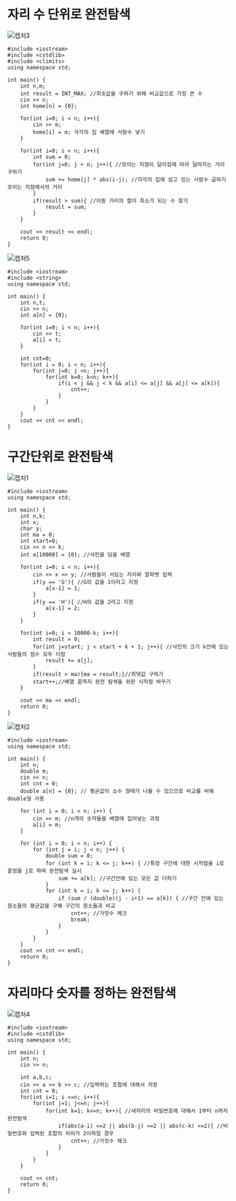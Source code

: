 # 자리 수 단위로 완전탐색

![캡처3](https://github.com/locksia/codetree/assets/51018392/b0d869b4-fdcc-4a66-bf59-0a4d05bb20a1)
```
#include <iostream>
#include <cstdlib>
#include <climits>
using namespace std;

int main() {
    int n,m;
    int result = INT_MAX; //최솟값을 구하기 위해 비교값으로 가장 큰 수
    cin >> n;
    int home[n] = {0};

    for(int i=0; i < n; i++){
        cin >> m;
        home[i] = m; 각각의 집 배열에 사람수 넣기
    }

    for(int i=0; i < n; i++){
        int sum = 0;
        for(int j=0; j < n; j++){ //모이는 지점이 달라짐에 따라 달라지는 거리 구하기
            sum += home[j] * abs(i-j); //각각의 집에 살고 있는 사람수 곱하기 모이는 지점에서의 거리
        }
        if(result > sum){ //이동 거리의 합이 최소가 되는 수 찾기
            result = sum;
        }
    }

    cout << result << endl;
    return 0;
}
```
![캡처5](https://github.com/locksia/codetree/assets/51018392/9967b1d9-219c-4c58-911e-3d7be063775e)
```
#include <iostream>
#include <string>
using namespace std;

int main() {
    int n,t;
    cin >> n;
    int a[n] = {0};

    for(int i=0; i < n; i++){
        cin >> t;
        a[i] = t;
    }

    int cnt=0;
    for(int i = 0; i < n; i++){
        for(int j=0; j <n; j++){
            for(int k=0; k<n; k++){
                if(i < j && j < k && a[i] <= a[j] && a[j] <= a[k]){
                    cnt++;
                }
            }
        }
    }
    cout << cnt << endl;
}
```

# 구간단위로 완전탐색

![캡처1](https://github.com/locksia/codetree/assets/51018392/bf0a60fb-4005-4911-bd06-8f87b5ae52dc)
```
#include <iostream>
using namespace std;

int main() {
    int n,k;
    int x;
    char y;
    int ma = 0;
    int start=0;
    cin >> n >> k;
    int a[10000] = {0}; //사진을 담을 배열

    for(int i=0; i < n; i++){
        cin >> x >> y; //사람들이 서있는 자리와 알파벳 입력
        if(y == 'G'){ //G의 값을 1이라고 지정
            a[x-1] = 1;
        }
        if(y == 'H'){ //H의 값을 2라고 지정
            a[x-1] = 2;
        }
    }

    for(int i=0; i < 10000-k; i++){
        int result = 0;
        for(int j=start; j < start + k + 1; j++){ //사진의 크기 k안에 있는 사람들의 점수 모두 더함
            result += a[j];
        }
        if(result > ma){ma = result;}//최댓값 구하기
        start++;//배열 끝까지 완전 탐색을 위한 시작점 바꾸기
    }

    cout << ma << endl;
    return 0;
}
```

![캡처2](https://github.com/locksia/codetree/assets/51018392/b0149ade-fd23-4b1d-b653-d7353816f2b6)
```
#include <iostream>
using namespace std;

int main() {
    int n;
    double m;
    cin >> n;
    int cnt = 0;
    double a[n] = {0}; // 평균값이 소수 형태가 나올 수 있으므로 비교를 비해 double형 사용

    for (int i = 0; i < n; i++) {
        cin >> m; //n개의 숫자들을 배열에 집어넣는 과정
        a[i] = m;
    }

    for (int i = 0; i < n; i++) {
        for (int j = i; j < n; j++) {
            double sum = 0;
            for (int k = i; k <= j; k++) { //특정 구간에 대한 시작점을 i로 끝점을 j로 하여 완전탐색 실시
                sum += a[k]; //구간안에 있는 모든 값 더하기
            }
            for (int k = i; k <= j; k++) {
                if (sum / (double)(j - i+1) == a[k]) { //구간 안에 있는 원소들의 평균값을 구해 구간의 원소들과 비교
                    cnt++; //가짓수 체크
                    break;
                }
            }
        }
    }
    cout << cnt << endl;
    return 0;
}
```


# 자리마다 숫자를 정하는 완전탐색

![캡처4](https://github.com/locksia/codetree/assets/51018392/28652b9f-891d-49dd-b8a2-8cfb10e0ab90)
```
#include <iostream>
#include <cstdlib>
using namespace std;

int main() {
    int n;
    cin >> n;

    int a,b,c;
    cin >> a >> b >> c; //입력하는 조합에 대해서 저장
    int cnt = 0;
    for(int i=1; i <=n; i++){
        for(int j=1; j<=n; j++){
            for(int k=1; k<=n; k++){ //세자리의 비밀번호에 대해서 1부터 n까지 완전탐색
                if(abs(a-i) <=2 || abs(b-j) <=2 || abs(c-k) <=2){ //비밀번호와 입력된 조합의 차이가 2이하일 경우 
                    cnt++; //가짓수 체크
                }
            }
        }
    }

    cout << cnt;
    return 0;
}
```
